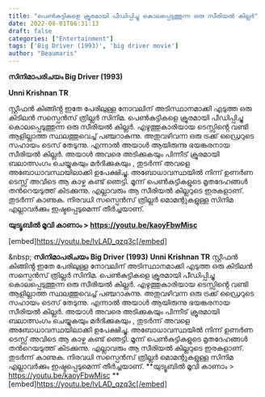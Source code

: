 ```yaml
---
title: "പെൺകുട്ടികളെ ക്രൂരമായി പീഡിപ്പിച്ചു കൊലപ്പെടുത്തുന്ന ഒരു സീരിയൽ കില്ലർ"
date: 2022-08-01T06:31:13
draft: false
categories: ["Entertainment"]
tags: ['Big Driver (1993)', 'big driver movie']
author: "Beaumaris"
---
```


<strong>സിനിമാപരിചയം </strong>
<strong>Big Driver (1993)</strong>

<strong>Unni Krishnan TR</strong>

സ്റ്റീഫൻ കിങ്ങിൻ്റ ഇതേ പേരിലുള്ള നോവലിന് അടിസ്ഥാനമാക്കി എടുത്ത ഒരു കിടിലൻ സസ്പെൻസ് ത്രില്ലർ സിനിമ. പെൺകുട്ടികളെ ക്രൂരമായി പീഡിപ്പിച്ചു കൊലപ്പെടുത്തുന്ന ഒരു സീരിയൽ കില്ലർ. എഴുത്തുകാരിയായ ടെസ്സിൻ്റെ വണ്ടി ആളില്ലാത്ത സ്ഥലത്തുവെച്ച് പഞ്ചറാകുന്നു. അതുവഴിവന്ന ഒരു ട്രക്ക് ഡ്രൈറുടെ സഹായം ടെസ് തേടുന്നു. എന്നാൽ അയാൾ ആയിരുന്നു ഭയങ്കരനായ സീരിയൽ കില്ലർ. അയാൾ അവരെ അടിക്കുകയും പിന്നീട് ക്രൂരമായി ബലാത്സംഗം ചെയ്യുകയും മർദിക്കുകയും , തുടർന്ന് അവളെ അബോധാവസ്ഥയിലാക്കി ഉപേക്ഷിച്ചു. അബോധാവസ്ഥയിൽ നിന്ന് ഉണർണ ടെസ്സ് അവിടെ ആ കാഴ്ച കണ്ട് ഞെട്ടി. മൂന്ന് പെൺകുട്ടികളുടെ മൃതദേഹങ്ങൾ തൻറെയടുത്ത് കിടക്കുന്നു. എല്ലാവരും ആ സീരിയൽ കില്ലറുടെ ഇരകളാണ്. തുടർന്ന് കാണുക. നിരവധി സസ്പെൻസ് ത്രില്ലർ മൊമന്റുകളുള്ള സിനിമ എല്ലാവർക്കും ഇഷ്ടപ്പെടുമെന്ന് തീർച്ചയാണ്.

<strong>യുട്യൂബിൽ മൂവി കാണാം &gt; <a href="https://youtu.be/kaoyFbwMisc">https://youtu.be/kaoyFbwMisc</a> </strong>

[embed]https://youtu.be/IvLAD_qzq3c[/embed]

&amp;nbsp;
**സിനിമാപരിചയം** **Big Driver (1993)** **Unni Krishnan TR** സ്റ്റീഫൻ കിങ്ങിൻ്റ ഇതേ പേരിലുള്ള നോവലിന് അടിസ്ഥാനമാക്കി എടുത്ത ഒരു കിടിലൻ സസ്പെൻസ് ത്രില്ലർ സിനിമ. പെൺകുട്ടികളെ ക്രൂരമായി പീഡിപ്പിച്ചു കൊലപ്പെടുത്തുന്ന ഒരു സീരിയൽ കില്ലർ. എഴുത്തുകാരിയായ ടെസ്സിൻ്റെ വണ്ടി ആളില്ലാത്ത സ്ഥലത്തുവെച്ച് പഞ്ചറാകുന്നു. അതുവഴിവന്ന ഒരു ട്രക്ക് ഡ്രൈറുടെ സഹായം ടെസ് തേടുന്നു. എന്നാൽ അയാൾ ആയിരുന്നു ഭയങ്കരനായ സീരിയൽ കില്ലർ. അയാൾ അവരെ അടിക്കുകയും പിന്നീട് ക്രൂരമായി ബലാത്സംഗം ചെയ്യുകയും മർദിക്കുകയും , തുടർന്ന് അവളെ അബോധാവസ്ഥയിലാക്കി ഉപേക്ഷിച്ചു. അബോധാവസ്ഥയിൽ നിന്ന് ഉണർണ ടെസ്സ് അവിടെ ആ കാഴ്ച കണ്ട് ഞെട്ടി. മൂന്ന് പെൺകുട്ടികളുടെ മൃതദേഹങ്ങൾ തൻറെയടുത്ത് കിടക്കുന്നു. എല്ലാവരും ആ സീരിയൽ കില്ലറുടെ ഇരകളാണ്. തുടർന്ന് കാണുക. നിരവധി സസ്പെൻസ് ത്രില്ലർ മൊമന്റുകളുള്ള സിനിമ എല്ലാവർക്കും ഇഷ്ടപ്പെടുമെന്ന് തീർച്ചയാണ്. **യുട്യൂബിൽ മൂവി കാണാം > <https://youtu.be/kaoyFbwMisc> ** [embed]https://youtu.be/IvLAD_qzq3c[/embed] &nbsp;
